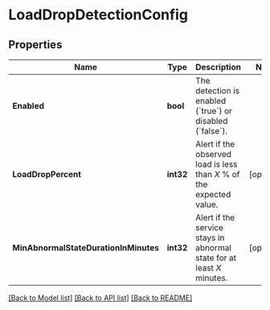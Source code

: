 # LoadDropDetectionConfig

## Properties

Name | Type | Description | Notes
------------ | ------------- | ------------- | -------------
**Enabled** | **bool** | The detection is enabled (&#x60;true&#x60;) or disabled (&#x60;false&#x60;). | 
**LoadDropPercent** | **int32** | Alert if the observed load is less than *X* % of the expected value. | [optional] 
**MinAbnormalStateDurationInMinutes** | **int32** | Alert if the service stays in abnormal state for at least *X* minutes. | [optional] 

[[Back to Model list]](../README.md#documentation-for-models) [[Back to API list]](../README.md#documentation-for-api-endpoints) [[Back to README]](../README.md)


